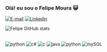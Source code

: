 
### Olá! eu sou o Felipe Moura 😺

[![E-mail](https://img.shields.io/badge/Gmail-D14836?style=for-the-badge&logo=gmail&logoColor=white)](mailto:felipecmoura30@gmail.com)
[![Linkedin](https://img.shields.io/badge/LinkedIn-0077B5?style=for-the-badge&logo=linkedin&logoColor=white)](https://www.linkedin.com/in/felipe-moura-27075b288/)

![Felipe GitHub stats](https://github-readme-stats.vercel.app/api?username=felipecmdev&show_icons=true&theme=merko)
<div style="display: inline_block"><br/>
 <img align= "center" alt="python" src="https://img.shields.io/badge/Python-3776AB?style=for-the-badge&logo=python&logoColor=white" />
  <img align= "center" alt="c#" src="https://img.shields.io/badge/C%23-239120?style=for-the-badge&logo=c-sharp&logoColor=white" />
  <img align= "center" alt="c" src="https://img.shields.io/badge/C-00599C?style=for-the-badge&logo=c&logoColor=white" />
 <img align= "center" alt="java" src="https://img.shields.io/badge/java-%23ED8B00.svg?style=for-the-badge&logo=openjdk&logoColor=white" />
 <img align= "center" alt="python" src="https://img.shields.io/badge/python-3670A0?style=for-the-badge&logo=python&logoColor=ffdd54" />
 <img align= "center" alt="mySQL" src="https://img.shields.io/badge/mysql-4479A1.svg?style=for-the-badge&logo=mysql&logoColor=white" />
</div><br/>

